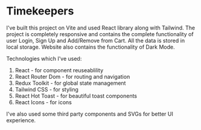 # Timekeepers

I've built this project on Vite and used React library along with Tailwind. The project is completely responsive and contains the complete functionality of user Login, Sign Up and Add/Remove from Cart. All the data is stored in local storage. Website also contains the functionality of Dark Mode.

Technologies which I've used:

1. React - for component reuseablility
2. React Router Dom - for routing and navigation
3. Redux Toolkit - for global state management
4. Tailwind CSS - for styling
5. React Hot Toast - for beautiful toast components
6. React Icons - for icons

I've also used some third party components and SVGs for better UI experience.
